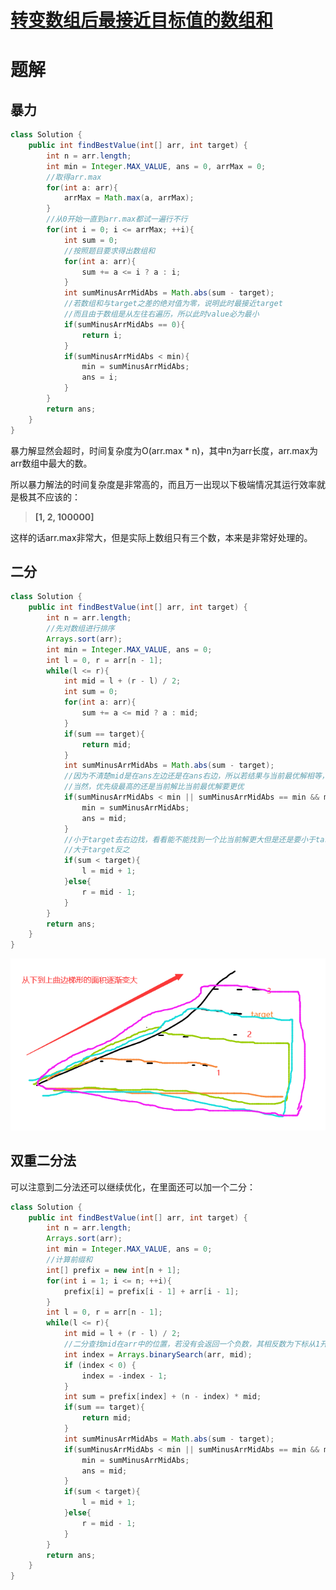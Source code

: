 # [转变数组后最接近目标值的数组和](https://leetcode.cn/problems/sum-of-mutated-array-closest-to-target/)

# 题解

## 暴力

~~~java
class Solution {
    public int findBestValue(int[] arr, int target) {
        int n = arr.length;
        int min = Integer.MAX_VALUE, ans = 0, arrMax = 0;
        //取得arr.max
        for(int a: arr){
            arrMax = Math.max(a, arrMax);
        }
        //从0开始一直到arr.max都试一遍行不行
        for(int i = 0; i <= arrMax; ++i){
            int sum = 0;
            //按照题目要求得出数组和
            for(int a: arr){
                sum += a <= i ? a : i;
            }
            int sumMinusArrMidAbs = Math.abs(sum - target);
            //若数组和与target之差的绝对值为零，说明此时最接近target
            //而且由于数组是从左往右遍历，所以此时value必为最小
            if(sumMinusArrMidAbs == 0){
                return i;
            }
            if(sumMinusArrMidAbs < min){
                min = sumMinusArrMidAbs;
                ans = i;
            }
        }
        return ans;
    }
}
~~~

暴力解显然会超时，时间复杂度为O(arr.max * n)，其中n为arr长度，arr.max为arr数组中最大的数。

所以暴力解法的时间复杂度是非常高的，而且万一出现以下极端情况其运行效率就是极其不应该的：

> **[1, 2, 100000]**

这样的话arr.max非常大，但是实际上数组只有三个数，本来是非常好处理的。

## 二分

~~~java
class Solution {
    public int findBestValue(int[] arr, int target) {
        int n = arr.length;
        //先对数组进行排序
        Arrays.sort(arr);
        int min = Integer.MAX_VALUE, ans = 0;
        int l = 0, r = arr[n - 1];
        while(l <= r){
            int mid = l + (r - l) / 2;
            int sum = 0;
            for(int a: arr){
                sum += a <= mid ? a : mid;
            }
            if(sum == target){
                return mid;
            }
            int sumMinusArrMidAbs = Math.abs(sum - target);
           	//因为不清楚mid是在ans左边还是在ans右边，所以若结果与当前最优解相等，还需要进行判断mid是否小于ans
            //当然，优先级最高的还是当前解比当前最优解要更优
            if(sumMinusArrMidAbs < min || sumMinusArrMidAbs == min && mid < ans){
                min = sumMinusArrMidAbs;
                ans = mid;
            }
            //小于target去右边找，看看能不能找到一个比当前解更大但是还是要小于target的解
            //大于target反之
            if(sum < target){
                l = mid + 1;
            }else{
                r = mid - 1;
            }
        }
        return ans;
    }
}
~~~

![说明](https://github.com/Blushyes/LeetCodeDiary/blob/main/pictures/%E8%BD%AC%E5%8F%98%E6%95%B0%E7%BB%84%E5%90%8E%E6%9C%80%E6%8E%A5%E8%BF%91%E7%9B%AE%E6%A0%87%E5%80%BC%E7%9A%84%E6%95%B0%E7%BB%84%E5%92%8C.png?raw=true)

## 双重二分法

可以注意到二分法还可以继续优化，在里面还可以加一个二分：

~~~java
class Solution {
    public int findBestValue(int[] arr, int target) {
        int n = arr.length;
        Arrays.sort(arr);
        int min = Integer.MAX_VALUE, ans = 0;
		//计算前缀和
        int[] prefix = new int[n + 1];
        for(int i = 1; i <= n; ++i){
            prefix[i] = prefix[i - 1] + arr[i - 1];
        }
        int l = 0, r = arr[n - 1];
        while(l <= r){
            int mid = l + (r - l) / 2;
			//二分查找mid在arr中的位置，若没有会返回一个负数，其相反数为下标从1开始时mid应该出现在arr数组中的位置
            int index = Arrays.binarySearch(arr, mid);
            if (index < 0) {
                index = -index - 1;
            }
            int sum = prefix[index] + (n - index) * mid;
            if(sum == target){
                return mid;
            }
            int sumMinusArrMidAbs = Math.abs(sum - target);
            if(sumMinusArrMidAbs < min || sumMinusArrMidAbs == min && mid < ans){
                min = sumMinusArrMidAbs;
                ans = mid;
            }
            if(sum < target){
                l = mid + 1;
            }else{
                r = mid - 1;
            }
        }
        return ans;
    }
}
~~~